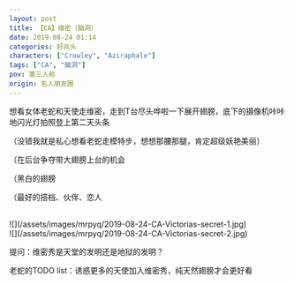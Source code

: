 ```yaml
---
layout: post
title: 【CA】维密（脑洞）
date: 2019-08-24 01:14
categories: 好兆头
characters: ["Crowley", "Aziraphale"]
tags: ["CA", "脑洞"]
pov: 第三人称
origin: 名人朋友圈
---
```


想看女体老蛇和天使走维密，走到T台尽头哗啦一下展开翅膀，底下的摄像机咔咔地闪光灯拍照登上第二天头条

（没错我就是私心想看老蛇走模特步，想想那腰那腿，肯定超级妖艳美丽）

（在后台争夺带大翅膀上台的机会

（黑白的翅膀

（最好的搭档、伙伴、恋人

<br>
![](/assets/images/mrpyq/2019-08-24-CA-Victorias-secret-1.jpg)

<br>
![](/assets/images/mrpyq/2019-08-24-CA-Victorias-secret-2.jpg)


提问：维密秀是天堂的发明还是地狱的发明？

老蛇的TODO list：诱惑更多的天使加入维密秀，纯天然翅膀才会更好看
